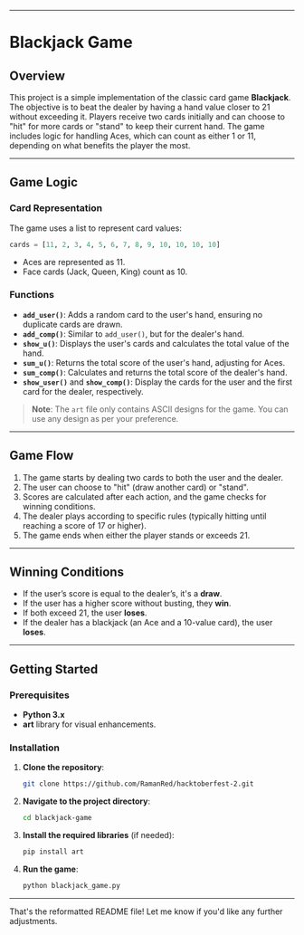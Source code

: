 

---

# Blackjack Game

## Overview
This project is a simple implementation of the classic card game **Blackjack**. The objective is to beat the dealer by having a hand value closer to 21 without exceeding it. Players receive two cards initially and can choose to "hit" for more cards or "stand" to keep their current hand. The game includes logic for handling Aces, which can count as either 1 or 11, depending on what benefits the player the most.

---

## Game Logic

### Card Representation
The game uses a list to represent card values:

```python
cards = [11, 2, 3, 4, 5, 6, 7, 8, 9, 10, 10, 10, 10]
```

- Aces are represented as 11.
- Face cards (Jack, Queen, King) count as 10.

### Functions

- **`add_user()`**: Adds a random card to the user's hand, ensuring no duplicate cards are drawn.
- **`add_comp()`**: Similar to `add_user()`, but for the dealer's hand.
- **`show_u()`**: Displays the user's cards and calculates the total value of the hand.
- **`sum_u()`**: Returns the total score of the user's hand, adjusting for Aces.
- **`sum_comp()`**: Calculates and returns the total score of the dealer's hand.
- **`show_user()`** and **`show_comp()`**: Display the cards for the user and the first card for the dealer, respectively.

> **Note**: The `art` file only contains ASCII designs for the game. You can use any design as per your preference.

---

## Game Flow
1. The game starts by dealing two cards to both the user and the dealer.
2. The user can choose to "hit" (draw another card) or "stand".
3. Scores are calculated after each action, and the game checks for winning conditions.
4. The dealer plays according to specific rules (typically hitting until reaching a score of 17 or higher).
5. The game ends when either the player stands or exceeds 21.

---

## Winning Conditions
- If the user’s score is equal to the dealer’s, it's a **draw**.
- If the user has a higher score without busting, they **win**.
- If both exceed 21, the user **loses**.
- If the dealer has a blackjack (an Ace and a 10-value card), the user **loses**.

---

## Getting Started

### Prerequisites
- **Python 3.x**
- **art** library for visual enhancements.

### Installation

1. **Clone the repository**:

   ```bash
   git clone https://github.com/RamanRed/hacktoberfest-2.git
   ```

2. **Navigate to the project directory**:

   ```bash
   cd blackjack-game
   ```

3. **Install the required libraries** (if needed):

   ```bash
   pip install art
   ```

4. **Run the game**:

   ```bash
   python blackjack_game.py
   ```

---

That's the reformatted README file! Let me know if you'd like any further adjustments.
